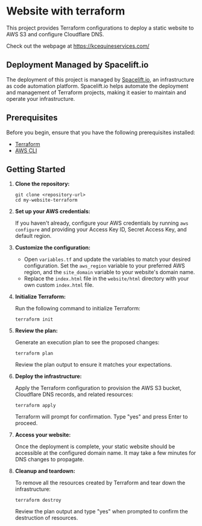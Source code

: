 # Website with terraform

This project provides Terraform configurations to deploy a static website to AWS S3 and configure Cloudflare DNS.

Check out the webpage at https://kcequineservices.com/

## Deployment Managed by Spacelift.io

The deployment of this project is managed by [Spacelift.io](https://spacelift.io/), an infrastructure as code automation platform. Spacelift.io helps automate the deployment and management of Terraform projects, making it easier to maintain and operate your infrastructure.

## Prerequisites

Before you begin, ensure that you have the following prerequisites installed:

- [Terraform](https://www.terraform.io/downloads.html)
- [AWS CLI](https://aws.amazon.com/cli/)

## Getting Started

1. **Clone the repository:**

   ```shell
   git clone <repository-url>
   cd my-website-terraform
   ```

2. **Set up your AWS credentials:**

   If you haven't already, configure your AWS credentials by running `aws configure` and providing your Access Key ID, Secret Access Key, and default region.

3. **Customize the configuration:**

   - Open `variables.tf` and update the variables to match your desired configuration. Set the `aws_region` variable to your preferred AWS region, and the `site_domain` variable to your website's domain name.
   - Replace the `index.html` file in the `website/html` directory with your own custom `index.html` file.

4. **Initialize Terraform:**

   Run the following command to initialize Terraform:

   ```shell
   terraform init
   ```

5. **Review the plan:**

   Generate an execution plan to see the proposed changes:

   ```shell
   terraform plan
   ```

   Review the plan output to ensure it matches your expectations.

6. **Deploy the infrastructure:**

   Apply the Terraform configuration to provision the AWS S3 bucket, Cloudflare DNS records, and related resources:

   ```shell
   terraform apply
   ```

   Terraform will prompt for confirmation. Type "yes" and press Enter to proceed.

7. **Access your website:**

   Once the deployment is complete, your static website should be accessible at the configured domain name. It may take a few minutes for DNS changes to propagate.

8. **Cleanup and teardown:**

   To remove all the resources created by Terraform and tear down the infrastructure:

   ```shell
   terraform destroy
   ```

   Review the plan output and type "yes" when prompted to confirm the destruction of resources.
